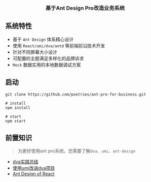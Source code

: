 <h3 align="center">基于Ant Design Pro改造业务系统 </h3>

## 系统特性

- 基于 `Ant Design` 体系精心设计
- 使用 `React/umi/dva/antd` 等前端前沿技术开发
- 针对不同屏幕大小设计
- 可配置的主题满足多样化的品牌诉求
- `Mock` 数据实用的本地数据调试方案

## 启动

```shell
git clone https://github.com/poetries/ant-pro-for-business.git

# install 
npm install

# start
npm start
```

## 前置知识

> 为更好使用ant pro系统，您需要了解`dva`、`umi`、`ant-design`

- [dva实践总结](http://blog.poetries.top/2018/09/05/dva/)
- [使用umi改进dva项目](http://blog.poetries.top/2018/09/06/umi-dva/)
- [Ant Design of React](https://ant.design/docs/react/introduce-cn)